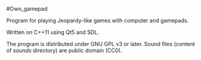 #Own_gamepad

Program for playing Jeopardy-like games with computer and gamepads.

Written on C++11 using Qt5 and SDL.

The program is distributed under GNU GPL v3 or later. Sound files (content of *sounds* directory) are public domain (CC0).
